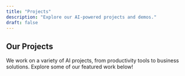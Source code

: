 ```yaml
---
title: "Projects"
description: "Explore our AI-powered projects and demos."
draft: false
---
```


## Our Projects

We work on a variety of AI projects, from productivity tools to business solutions. Explore some of our featured work below! 